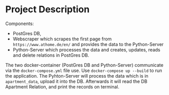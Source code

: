 # Project Description
Components: 
- PostGres DB, 
- Webscraper which scrapes the first page from ```https://www.athome.de/en/``` and provides the data to the Python-Server
- Python-Server which processes the data and creates, updates, reads and delete relations in PostGres DB.

The two docker-container (PostGres DB and Python-Server) communicate via the ```docker-compose.yml``` file use. Use ```docker-compose up --build``` to run the application. 
The Pyhton-Server will process the data which is in ```apartment_data```, upload it into the DB. Afterwards it will read the DB Apartment Relation, and print the records on terminal.
